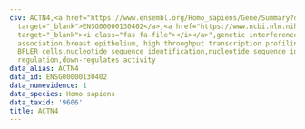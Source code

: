 ```yaml
---
csv: ACTN4,<a href="https://www.ensembl.org/Homo_sapiens/Gene/Summary?db=core;g=ENSG00000130402"
  target="_blank">ENSG00000130402</a>,<a href="https://www.ncbi.nlm.nih.gov/pubmed/22863008"
  target="_blank"><i class="fas fa-file"></i></a>",genetic interference,functional
  association,breast epithelium, high throughput transcription profiling by microarray,
  BPLER cells,nucleotide sequence identification,nucleotide sequence identification,transcriptional
  regulation,down-regulates activity
data_alias: ACTN4
data_id: ENSG00000130402
data_numevidence: 1
data_species: Homo sapiens
data_taxid: '9606'
title: ACTN4
---
```

